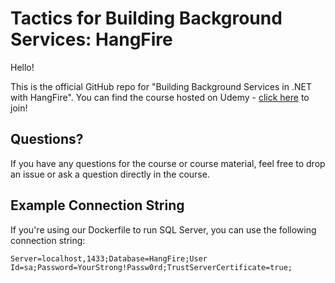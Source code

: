 # Tactics for Building Background Services: HangFire

Hello!  

This is the official GitHub repo for "Building Background Services in .NET with HangFire".  You can find the course hosted on Udemy - [click here](https://www.udemy.com/course/building-background-services-in-net-with-hangfire/?referralCode=ADE705B8BB4A44749A7D) to join!

## Questions?

If you have any questions for the course or course material, feel free to drop an issue or ask a question directly in the course.  

## Example Connection String

If you're using our Dockerfile to run SQL Server, you can use the following connection string:

```
Server=localhost,1433;Database=HangFire;User Id=sa;Password=YourStrong!Passw0rd;TrustServerCertificate=true;
```
